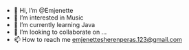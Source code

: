 - 👋 Hi, I’m @Emjenette
- 👀 I’m interested in Music 
- 🌱 I’m currently learning Java
- 💞️ I’m looking to collaborate on ...
- 📫 How to reach me emjenettesherenperas.123@gmail.com

<!---
Emjenette/Emjenette is a ✨ special ✨ repository because its `README.md` (this file) appears on your GitHub profile.
You can click the Preview link to take a look at your changes.
--->
